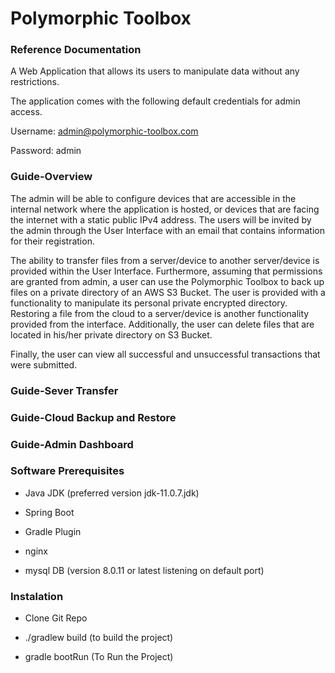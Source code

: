# Polymorphic Toolbox



### Reference Documentation

A Web Application that allows its users to manipulate data without any restrictions.

The application comes with the following default credentials for admin access.

Username: admin@polymorphic-toolbox.com

Password: admin


### Guide-Overview

The admin will be able to configure devices that are accessible in the internal network
where the application is hosted, or devices that are facing the internet with a static 
public IPv4 address.
The users will be invited by the admin through the User Interface with an email
that contains information for their registration.

The ability to transfer files from a server/device to another server/device is provided
within the User Interface.
Furthermore, assuming that permissions are granted from admin, a user can use the Polymorphic
Toolbox to back up files on a private directory of an AWS S3 Bucket.
The user is provided with a functionality to manipulate its personal private encrypted directory. 
Restoring a file from the cloud to a server/device is another functionality provided from the
interface.
Additionally, the user can delete files that are located in his/her private directory on S3 Bucket.

Finally, the user can view all successful and unsuccessful transactions that were submitted.


### Guide-Sever Transfer


### Guide-Cloud Backup and Restore


### Guide-Admin Dashboard


### Software Prerequisites 

* Java JDK (preferred version jdk-11.0.7.jdk)

* Spring Boot 

* Gradle Plugin 

* nginx

* mysql DB (version 8.0.11 or latest listening on default port)


### Instalation 

* Clone Git Repo

* ./gradlew build       (to build the project)

* gradle bootRun        (To Run the Project)

